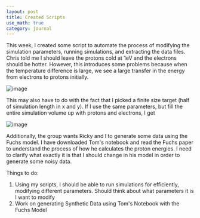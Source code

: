 ```yaml
---
layout: post
title: Created Scripts
use_math: true
category: journal
---
```


This week, I created some script to automate the process of modifying the simulation parameters, running simulations, and extracting the data files. Chris told me I should leave the protons cold at 1eV and the electrons should be hotter. However, this introduces some problems because when the temperature difference is large, we see a large transfer in the energy from electrons to protons initially. 

![image](https://user-images.githubusercontent.com/98538788/179314711-a11214f0-9705-4912-933a-b64a5150a8f9.png)

This may also have to do with the fact that I picked a finite size target (half of simulation length in x and y). If I use the same parameters, but fill the entire simulation volume up with protons and electrons, I get

![image](https://user-images.githubusercontent.com/98538788/180280985-e7d8ca41-50db-48b8-9f33-e6e89f783ee3.png)

Additionally, the group wants Ricky and I to generate some data using the Fuchs model. I have downloaded Tom's notebook and read the Fuchs paper to understand the process of how he calculates the proton energies. I need to clarify what exactly it is that I should change in his model in order to generate some noisy data. 

Things to do: 

1. Using my scripts, I should be able to run simulations for efficiently, modifying different parameters. Should think about what parameters it is I want to modify
2. Work on generating Synthetic Data using Tom's Notebook with the Fuchs Model

